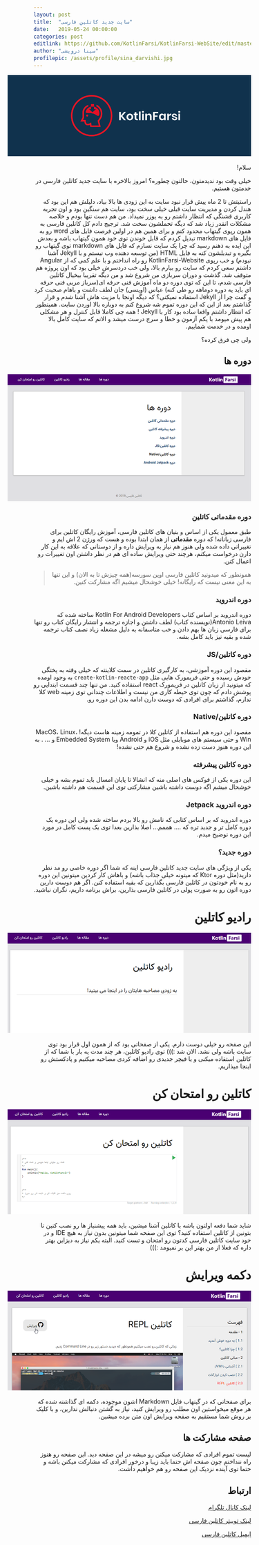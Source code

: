 ```yaml
---
layout: post
title:  "سایت جدید کاتلین فارسی"
date:   2019-05-24 00:00:00
categories: post
editlink: https://github.com/KotlinFarsi/KotlinFarsi-WebSite/edit/master/_posts/2019-05-24-new-kotlinfarsi/2019-05-24-new-kotlinfarsi.md
author: "سینا درویشی"
profilepic: /assets/profile/sina_darvishi.jpg
---
```


<div dir="rtl" markdown="1">

<p style="width: calc(100% + 60px);">
<img src="\assets\img\posts\2019-05-24-new-kotlinfarsi\kotlinfarsi-back-full.jpg" />
</p>

سلام!

خیلی وقت بود ندیدمتون، حالتون چطوره؟ امروز بالاخره با سایت جدید کاتلین فارسی در خدمتون هستیم.

راستیتش تا 2 ماه پیش قرار نبود سایت به این زودی ها بالا بیاد، دلیلش هم این بود که هندل کردن و مدیریت سایت قبلی خیلی سخت بود، سایت هم سنگین بود و اون تجربه کاربری قشنگی که انتظار داشتم رو به یوزر نمیداد. من هم دست تنها بودم و خلاصه مشکلات انقدر زیاد شد که دیگه تحملشون سخت شد. ترجیج دادم کل کاتلین فارسی به همون رپوی گیتهاب محدود کنم و برای همین هم در اولین فرصت فایل های word رو به فایل های markdown تبدیل کردم که قابل خوندن توی خود همون گیتهاب باشه و بعدش این ایده به ذهنم رسید که چرا یک سایت نسازم که فایل های markdown توی گیتهاب رو بگیره و تبدیلشون کنه به فایل HTML (من توسعه دهنده وب نیستم و با Jekyll آشنا نبودم) و خب رپوی KotlinFarsi-Website رو راه انداختم و با علم کمی که از Angular داشتم سعی کردم که سایت رو بیارم بالا، ولی خب دردسرش خیلی بود که اون پروژه هم متوقف شد. گذشت و دوران سربازی من شروع شد و من دیگه تقریبا بیخیال کاتلین فارسی شدم، تا این که توی دوره دو ماه آموزش فنی حرفه ای(سرباز مربی فنی حرفه ای باید یه دوره دوماهه رو طی کنه) عباس (اویسی) جان لطف داشت و باهام صحبت کرد و گفت چرا از Jekyll استفاده نمیکنی؟ که دیگه اونجا با مزیت هاش آشنا شدم و قرار گذاشتم بعد از این که این دوره تموم شه شروع کنم به دوباره بالا اوردن سایت. همینطور که انتظار داشتم واقعا ساده بود کار با Jekyll ! همه چی کاملا قابل کنترل و هر مشکلی هم پیش میومد با یکم آزمون و خطا و سرچ درست میشد و الانم که سایت کامل بالا اومده و در خدمت شماییم.

 ولی چی فرق کرده؟

## دوره ها

<p style="width: calc(100% + 60px);">
<img src="\assets\img\posts\2019-05-24-new-kotlinfarsi\tutorials.png" />
</p>

### دوره مقدماتی کاتلین

طبق معمول یکی از اساس و بنیان های کاتلین فارسی، آموزش رایگان کاتلین برای فارسی زبانانه! که دوره **مقدماتی** از همان ابتدا بوده و هست که ورژن 2 اش ایم و تغییراتی داده شده ولی هنوز هم نیاز به ویرایش داره و از دوستانی که علاقه به این کار دارن درخواست میکنم، هرچند حتی ویرایش ساده ای هم در نظر داشتن اون تغییرات رو اعمال کنن.

> همونطور که میدونید کاتلین فارسی اوپن سورسه(همه چیزش تا به الان) و این تنها به این معنی نیست که رایگانه! خیلی خوشحال میشیم اگه مشارکت کنین.

### دوره اندروید

دوره اندروید بر اساس کتاب Kotlin For Android Developers ساخته شده که Antonio Leiva(نویسنده کتاب) لطف داشتن و اجازه ترجمه و انتشار رایگان کتاب رو تنها برای فارسی زبان ها بهم دادن و خب متاسفانه به دلیل مشغله زیاد نصف کتاب ترجمه شده و بقیه نیز باید کامل بشه.

### دوره کاتلین/JS

مقصود این دوره آموزشی، به کارگیری کاتلین در سمت کلاینته که خیلی وقته به پختگی خودش رسیده و حتی فریمورک هایی مثل `create-kotlin-reacte-app` به وجود اومده که میتونید از زبان کاتلین در فریمورک react استفاده کنید. من تنها چند قسمت ابتدایی رو پوشش دادم که چون توی حیطه کاری من نیست و اطلاعات چندانی توی زمینه web کلا ندارم، گذاشتم برای افرادی که دوست دارن ادامه بدن این دوره رو.

### دوره کاتلین/Native

مقصود این دوره هم استفاده از کاتلین کلا در تمومه زمینه هاست دیگه! MacOS، Linux، Win و حتی سیستم های موبایلی مثل iOS و Android ویا Embedded System و ... . به این دوره هنوز دست زده نشده و شروع هم حتی نشده!

### دوره کاتلین پیشرفته

این دوره یکی از فوکس های اصلی منه که انشالا تا پایان امسال باید تموم بشه و خیلی خوشحال میشم اگه دوست داشته باشین مشارکتی توی این قسمت هم داشته باشین.

### دوره اندروید Jetpack

دوره اندروید که بر اساس کتابی که نامش رو بالا بردم ساخته شده ولی این دوره یک دوره کامل تر و جدید تره که .... هممم... اصلا بذارین بعدا توی یک پست کامل در مورد این دوره توضیح میدم.



### دوره جدید؟

یکی از ویژگی های سایت جدید کاتلین فارسی اینه که شما اگر دوره خاصی رو مد نظر دارید(مثل دوره Ktor که میتونه خیلی جذاب باشه) و باهاش کار کردین میتونین این دوره رو به نام خودتون در کاتلین فارسی بگذارین که بقیه استفاده کنن. اگر هم دوست دارین دوره اتون رو به صورت پولی در کاتلین فارسی بذارین، براش برنامه داریم، نگران نباشید.



# رادیو کاتلین

<p style="width: calc(100% + 60px);">
<img src="\assets\img\posts\2019-05-24-new-kotlinfarsi\radio-kotlin-farsi.png" />
</p>

این صفحه رو خیلی دوست دارم. یکی از صفحاتی بود که از همون اول قرار بود توی سایت باشه ولی نشد. الان شد :))) توی رادیو کاتلین، هر چند مدت یه بار با شما که از کاتلین استفاده میکنی و یا فیچر جدیدی رو اضافه کردی مصاحبه میکنیم و پادکستش رو اینجا میذاریم.



# کاتلین رو امتحان کن

<p style="width: calc(100% + 60px);">
<img src="\assets\img\posts\2019-05-24-new-kotlinfarsi\try-it.png" />
</p>

شاید شما دفعه اولتون باشه با کاتلین آشنا میشین، باید همه پیشنیاز ها رو نصب کنین تا بتونین از کاتلین استفاده کنید؟ توی این صفحه شما میتونین بدون نیاز به هیچ IDE و در خود سایت کاتلین فارسی کدتون رو امتحان و تست کنید. البته یکم نیاز به دیزاین بهتر داره که فعلا از من بهتر این بر نمیومد :)))



# دکمه ویرایش

<p style="width: calc(100% + 60px);">
<img src="\assets\img\posts\2019-05-24-new-kotlinfarsi\edit-github-btn.png" />
</p>

برای صفحاتی که در گیتهاب فایل Markdown اشون موجوده، دکمه ای گذاشته شده که هر موقع میخواستین اون مطلب رو ویرایش کنید، نیاز به گشتن دنبالش ندارین، و با کلیک بر روش شما مستقیم به صفحه ویرایش اون متن برده میشین.

## صفحه مشارکت ها

لیست تموم افرادی که مشارکت میکنن رو میشه در این صفحه دید. این صفحه رو هنوز راه ننداختم چون صفحه اش حتما باید زیبا و درخور افرادی که مشارکت میکنن باشه و حتما توی آینده نزدیک این صفحه رو هم خواهیم داشت.

## ارتباط

[لینک کانال تلگرام](https://t.me/s/KotlinFarsi)

[لینک توییتر کاتلین فارسی](https://twitter.com/KotlinFarsi)

[ایمیل کاتلین فارسی](kotlinfarsi@gmail.com)


</div>

